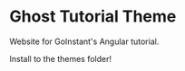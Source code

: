 Ghost Tutorial Theme
===================

Website for GoInstant's Angular tutorial.

Install to the themes folder!
